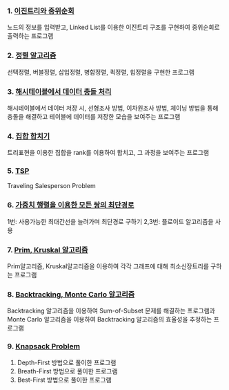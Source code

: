 ### 1. [이진트리와 중위순회](https://github.com/bona1122/SSU-University-Assignments/tree/main/2-2_%EC%95%8C%EA%B3%A0%EB%A6%AC%EC%A6%98/Assignment1)
노드의 정보를 입력받고, Linked List를 이용한 이진트리 구조를 구현하여 중위순회로 출력하는 프로그램

### 2. [정렬 알고리즘](https://github.com/bona1122/SSU-University-Assignments/tree/main/2-2_%EC%95%8C%EA%B3%A0%EB%A6%AC%EC%A6%98/Assignment2)
선택정렬, 버블정렬, 삽입정렬, 병합정렬, 퀵정렬, 힙정렬을 구현한 프로그램

### 3. [해시테이블에서 데이터 충돌 처리](https://github.com/bona1122/SSU-University-Assignments/tree/main/2-2_%EC%95%8C%EA%B3%A0%EB%A6%AC%EC%A6%98/Assignment3)
해시테이블에서 데이터 저장 시, 선형조사 방법, 이차원조사 방법, 체이닝 방법을 통해 충돌을 해결하고 테이블에 데이터를 저장한 모습을 보여주는 프로그램

### 4. [집합 합치기](https://github.com/bona1122/SSU-University-Assignments/tree/main/2-2_%EC%95%8C%EA%B3%A0%EB%A6%AC%EC%A6%98/Assignment4)
트리표현을 이용한 집합을 rank를 이용하여 합치고, 그 과정을 보여주는 프로그램

### 5. [TSP](https://github.com/bona1122/SSU-University-Assignments/tree/main/2-2_%EC%95%8C%EA%B3%A0%EB%A6%AC%EC%A6%98/Assignment5)
Traveling Salesperson Problem

### 6. [가중치 행렬을 이용한 모든 쌍의 최단경로](https://github.com/bona1122/SSU-University-Assignments/tree/main/2-2_%EC%95%8C%EA%B3%A0%EB%A6%AC%EC%A6%98/Assignment6)
1번: 사용가능한 최대간선을 늘려가며 최단경로 구하기
2,3번: 플로이드 알고리즘을 사용

### 7. [Prim, Kruskal 알고리즘](https://github.com/bona1122/SSU-University-Assignments/tree/main/2-2_%EC%95%8C%EA%B3%A0%EB%A6%AC%EC%A6%98/Assignment7)
Prim알고리즘, Kruskal알고리즘을 이용하여 각각 그래프에 대해 최소신장트리를 구하는 프로그램

### 8. [Backtracking, Monte Carlo 알고리즘](https://github.com/bona1122/SSU-University-Assignments/tree/main/2-2_%EC%95%8C%EA%B3%A0%EB%A6%AC%EC%A6%98/Assignment8)
Backtracking 알고리즘을 이용하여 Sum-of-Subset 문제를 해결하는 프로그램과 Monte Carlo 알고리즘을 이용하여 Backtracking 알고리즘의 효율성을 추정하는 프로그램

### 9. [Knapsack Problem](https://github.com/bona1122/SSU-University-Assignments/tree/main/2-2_%EC%95%8C%EA%B3%A0%EB%A6%AC%EC%A6%98/Assignment9)
1. Depth-First 방법으로 풀이한 프로그램
2. Breath-First 방법으로 풀이한 프로그램
3. Best-First 방법으로 풀이한 프로그램
